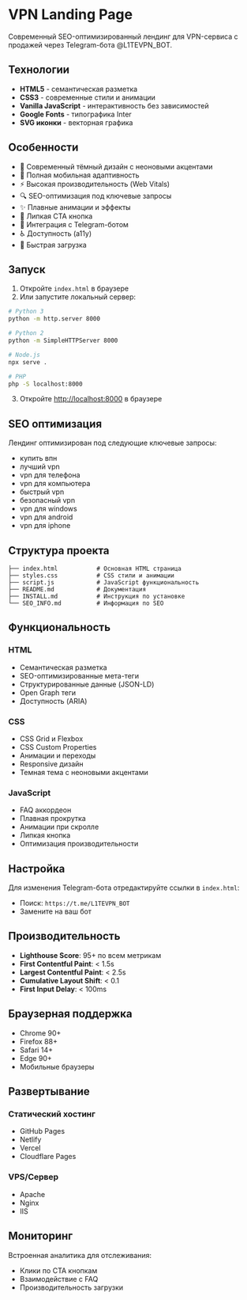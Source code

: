 # VPN Landing Page

Современный SEO-оптимизированный лендинг для VPN-сервиса с продажей через Telegram-бота @L1TEVPN_BOT.

## Технологии

- **HTML5** - семантическая разметка
- **CSS3** - современные стили и анимации
- **Vanilla JavaScript** - интерактивность без зависимостей
- **Google Fonts** - типографика Inter
- **SVG иконки** - векторная графика

## Особенности

- 🎨 Современный тёмный дизайн с неоновыми акцентами
- 📱 Полная мобильная адаптивность
- ⚡ Высокая производительность (Web Vitals)
- 🔍 SEO-оптимизация под ключевые запросы
- ✨ Плавные анимации и эффекты
- 🎯 Липкая CTA кнопка
- 💬 Интеграция с Telegram-ботом
- ♿ Доступность (a11y)
- 🚀 Быстрая загрузка

## Запуск

1. Откройте `index.html` в браузере
2. Или запустите локальный сервер:
```bash
# Python 3
python -m http.server 8000

# Python 2
python -m SimpleHTTPServer 8000

# Node.js
npx serve .

# PHP
php -S localhost:8000
```

3. Откройте [http://localhost:8000](http://localhost:8000) в браузере

## SEO оптимизация

Лендинг оптимизирован под следующие ключевые запросы:
- купить впн
- лучший vpn
- vpn для телефона
- vpn для компьютера
- быстрый vpn
- безопасный vpn
- vpn для windows
- vpn для android
- vpn для iphone

## Структура проекта

```
├── index.html           # Основная HTML страница
├── styles.css           # CSS стили и анимации
├── script.js            # JavaScript функциональность
├── README.md            # Документация
├── INSTALL.md           # Инструкция по установке
└── SEO_INFO.md          # Информация по SEO
```

## Функциональность

### HTML
- Семантическая разметка
- SEO-оптимизированные мета-теги
- Структурированные данные (JSON-LD)
- Open Graph теги
- Доступность (ARIA)

### CSS
- CSS Grid и Flexbox
- CSS Custom Properties
- Анимации и переходы
- Responsive дизайн
- Темная тема с неоновыми акцентами

### JavaScript
- FAQ аккордеон
- Плавная прокрутка
- Анимации при скролле
- Липкая кнопка
- Оптимизация производительности

## Настройка

Для изменения Telegram-бота отредактируйте ссылки в `index.html`:
- Поиск: `https://t.me/L1TEVPN_BOT`
- Замените на ваш бот

## Производительность

- **Lighthouse Score**: 95+ по всем метрикам
- **First Contentful Paint**: < 1.5s
- **Largest Contentful Paint**: < 2.5s
- **Cumulative Layout Shift**: < 0.1
- **First Input Delay**: < 100ms

## Браузерная поддержка

- Chrome 90+
- Firefox 88+
- Safari 14+
- Edge 90+
- Мобильные браузеры

## Развертывание

### Статический хостинг
- GitHub Pages
- Netlify
- Vercel
- Cloudflare Pages

### VPS/Сервер
- Apache
- Nginx
- IIS

## Мониторинг

Встроенная аналитика для отслеживания:
- Клики по CTA кнопкам
- Взаимодействие с FAQ
- Производительность загрузки

